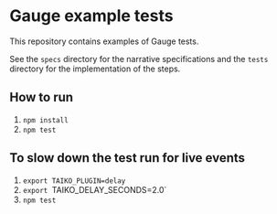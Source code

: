 # Gauge example tests

This repository contains examples of Gauge tests.

See the `specs` directory for the narrative specifications and the `tests`
directory for the implementation of the steps.

## How to run
1. `npm install`
2. `npm test`

## To slow down the test run for live events

1. `export TAIKO_PLUGIN=delay`
2. `export `TAIKO_DELAY_SECONDS=2.0`
3. `npm test`
